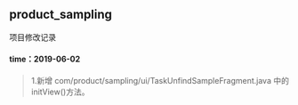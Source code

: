 ## product_sampling

项目修改记录

#### time：2019-06-02

> 1.新增 com/product/sampling/ui/TaskUnfindSampleFragment.java 中的initView()方法。
